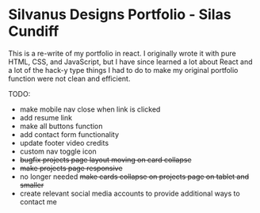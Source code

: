 # Silvanus Designs Portfolio - Silas Cundiff

This is a re-write of my portfolio in react. I originally wrote it with pure HTML, CSS, and JavaScript, but I have since learned a lot about React and a lot of the hack-y type things I had to do to make my original portfolio function were not clean and efficient.

TODO:

- make mobile nav close when link is clicked
- add resume link
- make all buttons function
- add contact form functionality
- update footer video credits
- custom nav toggle icon
- ~~bugfix projects page layout moving on card collapse~~
- ~~make projects page responsive~~
- no longer needed ~~make cards collapse on projects page on tablet and smaller~~
- create relevant social media accounts to provide additional ways to contact me
